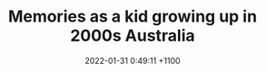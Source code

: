 ---
layout: post
author:
title: "Memories as a kid growing up in 2000s Australia"
date: 2022-01-31 0:49:11 +1100
tags: 
categories: life
permalink: "/life/memories"
---